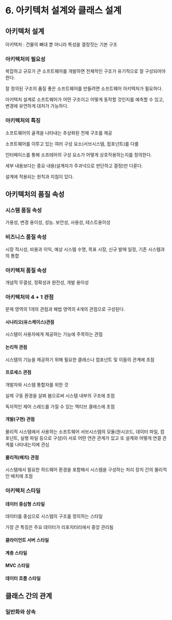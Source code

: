 # 6. 아키텍처 설계와 클래스 설계

## 아키텍처 설계

아키텍처 : 건물의 뼈대 뿐 아니라 특성을 결정짓는 기본 구조

### 아키텍처의 필요성 

복잡하고 규모가 큰 소프트웨어를 개발하면 전체적인 구조가 유기적으로 잘 구성되어야 한다.

잘 정의된 구조의 품질 좋은 소프트웨어를 만들려면 소프트웨어 아키텍처가 필요하다.

아키텍처 설계로 소프트웨어가 어떤 구조이고 어떻게 동작할 것인지를 예측할 수 있고, 변경에 유연하게 대처가 가능하다.

### 아키텍처의 특징

소프트웨어의 골격을 나타내는 추상화된 전체 구조를 제공

소프트웨어를 이루고 있는 여러 구성 요소(서브시스템, 컴포넌트)를 다룸

인터페이스를 통해 소프테어의 구성 요소가 어떻게 상호작용하는지를 정의한다.

세부 내용보다는 중요 내용(설계자가 주과넉으로 판단하고 결정)만 다룬다.

설계에 적용되는 원칙과 지침이 있다.

## 아키텍처의 품질 속성

### 시스템 품질 속성 

가용성, 변경 용이성, 성능. 보안성, 사용성, 테스트용이성

### 비즈니스 품질 속성

시장 적시성, 비용과 이익, 예상 시스템 수명, 목표 시장, 신규 발매 일정, 기존 시스템과의 통합

### 아키텍처 품질 속성

개념적 무결성, 정확성과 완전성, 개발 용이성

### 아키텍처의 4 + 1 관점
문제 영역의 1개의 관점과 해법 영역의 4개의 관점으로 구성된다.

#### 시나리오(유스케이스)관점

시스템이 사용자에게 제공하는 기능에 주목하는 관점

#### 논리적 관점

시스템의 기능을 제공하기 위해 필요한 클래스나 컴포넌트 및 이들의 관계에 초점

#### 프로세스 관점

개발자와 시스템 통합자를 위한 것

실제 구동 환경을 살펴 봄으로써 시스템 내부의 구조에 초점

독자적인 제어 스레드를 가질 수 있는 액티브 클래스에 초점

#### 개발(구현) 관점
물리적 시스템에서 사용하는 소프트웨어 서브시스템의 모듈(원시코드, 데이터 파일, 컴포넌트, 실행 파일 등으로 구성)이 서로 어떤 연관 관계가 있고 또 설계와 어떻게 연결 관계를 나타내는지에 관심

#### 물리적(배치) 관점

시스템에서 필요한 하드웨어 환경을 포함해서 시스템을 구성하는 처리 장치 간의 물리적인 배치에 초점


### 아키텍처 스타일

#### 데이터 중심형 스타일

데이터를 중심으로 시스템의 구조를 정의하는 스타일

가장 큰 특징은 주요 데이터가 리포지터리에서 중앙 관리됨

#### 클라이언트 서버 스타일

#### 계층 스타일
#### MVC 스타일
#### 데이터 흐름 스타일

## 클래스 간의 관계

### 일반화와 상속


